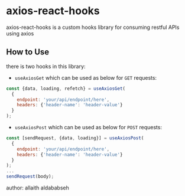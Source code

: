 # axios-react-hooks
axios-react-hooks is a custom hooks library for consuming restful APIs using axios

## How to Use
there is two hooks in this library:
* `useAxiosGet` which can be used as below for `GET` requests:
```jsx
const {data, loading, refetch} = useAxiosGet(
  {
    endpoint: 'your/api/endpoint/here',
    headers: {'header-name': 'header-value'}
  }
);
```

* `useAxiosPost` which can be used as below for `POST` requests:
```jsx
const [sendRequest, {data, loading}] = useAxiosPost(
  {
    endpoint: 'your/api/endpoint/here', 
    headers: {'header-name': 'header-value'}
  }
);
...
sendRequest(body);
```

author: allaith aldababseh
